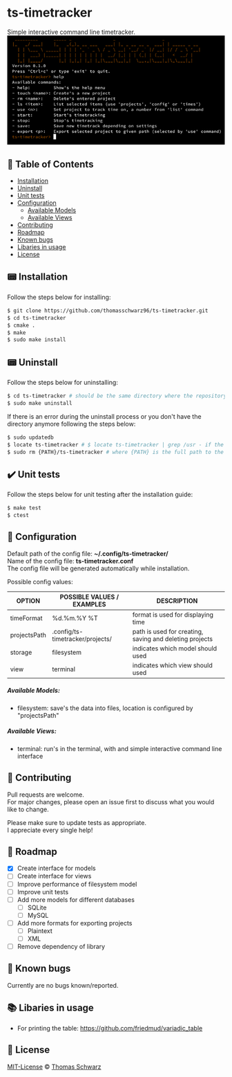 # ts-timetracker
Simple interactive command line timetracker.  
![TS-Timetracker Screenshot](timetracker.png)  

## :page_facing_up: Table of Contents
- [Installation](#installation)
- [Uninstall](#uninstall)
- [Unit tests](#unit-tests)
- [Configuration](#configuration)
  - [Available Models](#available-models)
  - [Available Views](#available-views)
- [Contributing](#contributing)
- [Roadmap](#roadmap)
- [Known bugs](#known-bugs)
- [Libaries in usage](#libaries-in-usage)
- [License](#license)

## :pager: Installation
Follow the steps below for installing:  
```bash
$ git clone https://github.com/thomasschwarz96/ts-timetracker.git  
$ cd ts-timetracker  
$ cmake .  
$ make  
$ sudo make install
```

## :pager: Uninstall
Follow the steps below for uninstalling:  
```bash
$ cd ts-timetracker # should be the same directory where the repository was cloned into  
$ sudo make uninstall
```

If there is an error during the uninstall process or you don't have the directory anymore following the steps below:  
```bash
$ sudo updatedb  
$ locate ts-timetracker # $ locate ts-timetracker | grep /usr - if the output is to large  
$ sudo rm {PATH}/ts-timetracker # where {PATH} is the full path to the binary  
```

## :heavy_check_mark: Unit tests
Follow the steps below for unit testing after the installation guide:  
```bash
$ make test    
$ ctest  
```

## :wrench: Configuration
Default path of the config file: **~/.config/ts-timetracker/**  
Name of the config file: **ts-timetracker.conf**  
The config file will be generated automatically while installation.  

Possible config values:  

| OPTION       | POSSIBLE VALUES / EXAMPLES       | DESCRIPTION                                             |
| ------------ | -------------------------------- | ------------------------------------------------------- |
| timeFormat   | %d.%m.%Y %T                      | format is used for displaying time                      |  
| projectsPath | .config/ts-timetracker/projects/ | path is used for creating, saving and deleting projects |  
| storage      | filesystem                       | indicates which model should used                       |  
| view         | terminal                         | indicates which view should used                        |  


##### Available Models:
- filesystem: save's the data into files, location is configured by "projectsPath"

##### Available Views:
- terminal: run's in the terminal, with and simple interactive command line interface

## :memo: Contributing
Pull requests are welcome.  
For major changes, please open an issue first to discuss what you would like to change.  

Please make sure to update tests as appropriate.  
I appreciate every single help!

## :car: Roadmap
- [x] Create interface for models
- [ ] Create interface for views
- [ ] Improve performance of filesystem model
- [ ] Improve unit tests
- [ ] Add more models for different databases 
  - [ ] SQLite
  - [ ] MySQL
- [ ] Add more formats for exporting projects
  - [ ] Plaintext
  - [ ] XML
- [ ] Remove dependency of library

## :bug: Known bugs
Currently are no bugs known/reported.

## :books: Libaries in usage
- For printing the table: https://github.com/friedmud/variadic_table

## :scroll: License
[MIT-License](https://choosealicense.com/licenses/mit/) © [Thomas Schwarz](https://github.com/thomasschwarz96)
